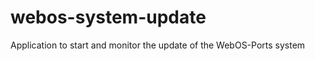 webos-system-update
=================

Application to start and monitor the update of the WebOS-Ports system

